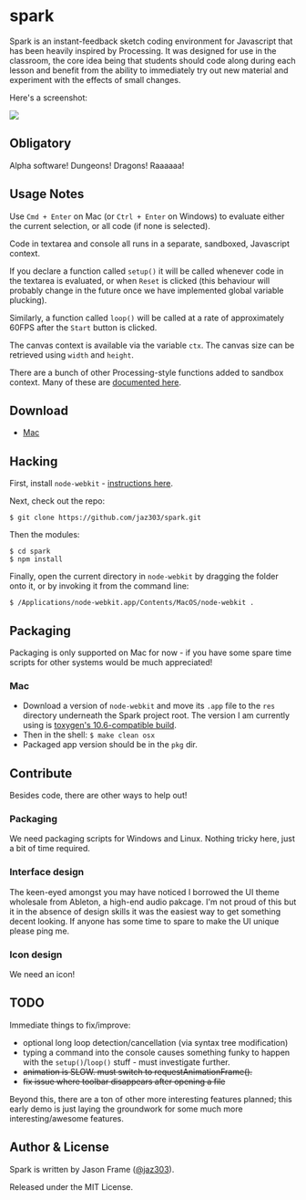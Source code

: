 # spark

Spark is an instant-feedback sketch coding environment for Javascript that has been heavily inspired by Processing. It was designed for use in the classroom, the core idea being that students should code along during each lesson and benefit from the ability to immediately try out new material and experiment with the effects of small changes.

Here's a screenshot:

<img src="https://raw.github.com/jaz303/spark/master/screenshot.jpg">

## Obligatory

Alpha software! Dungeons! Dragons! Raaaaaa!

## Usage Notes

Use `Cmd + Enter` on Mac (or `Ctrl + Enter` on Windows) to evaluate either the current selection, or all code (if none is selected).

Code in textarea and console all runs in a separate, sandboxed, Javascript context.

If you declare a function called `setup()` it will be called whenever code in the textarea is evaluated, or when `Reset` is clicked (this behaviour will probably change in the future once we have implemented global variable plucking).

Similarly, a function called `loop()` will be called at a rate of approximately 60FPS after the `Start` button is clicked.

The canvas context is available via the variable `ctx`. The canvas size can be retrieved using `width` and `height`.

There are a bunch of other Processing-style functions added to sandbox context. Many of these are [documented here](http://jasonframe.co.uk/teaching/gsa-dc/api.php).

## Download

  * [Mac](http://jasonframe.co.uk/teaching/gsa-dc/Spark.zip)

## Hacking

First, install `node-webkit` - [instructions here](https://github.com/rogerwang/node-webkit).

Next, check out the repo:

    $ git clone https://github.com/jaz303/spark.git

Then the modules:

    $ cd spark
    $ npm install

Finally, open the current directory in `node-webkit` by dragging the folder onto it, or by invoking it from the command line:

    $ /Applications/node-webkit.app/Contents/MacOS/node-webkit .

## Packaging

Packaging is only supported on Mac for now - if you have some spare time scripts for other systems would be much appreciated!

### Mac

  * Download a version of `node-webkit` and move its `.app` file to the `res` directory underneath the Spark project root. The version I am currently using is [toxygen's 10.6-compatible build](https://github.com/toxygen/10.6-node-webkit).
  * Then in the shell: `$ make clean osx`
  * Packaged app version should be in the `pkg` dir.

## Contribute

Besides code, there are other ways to help out!

### Packaging

We need packaging scripts for Windows and Linux. Nothing tricky here, just a bit of time required.

### Interface design

The keen-eyed amongst you may have noticed I borrowed the UI theme wholesale from Ableton, a high-end audio pakcage. I'm not proud of this but it in the absence of design skills it was the easiest way to get something decent looking. If anyone has some time to spare to make the UI unique please ping me.

### Icon design

We need an icon!

## TODO

Immediate things to fix/improve:

  * optional long loop detection/cancellation (via syntax tree modification)
  * typing a command into the console causes something funky to happen with the `setup()`/`loop()` stuff - must investigate further.
  * <del>animation is SLOW. must switch to requestAnimationFrame().</del>
  * <del>fix issue where toolbar disappears after opening a file</del>

Beyond this, there are a ton of other more interesting features planned; this early demo is just laying the groundwork for some much more interesting/awesome features.

## Author & License

Spark is written by Jason Frame ([@jaz303](http://twitter.com/jaz303)).

Released under the MIT License.